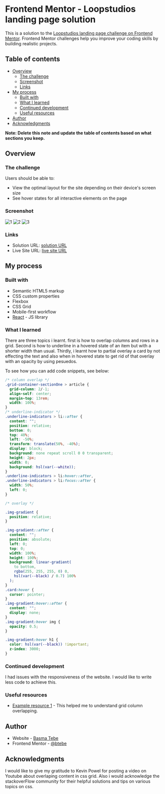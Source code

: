 # Frontend Mentor - Loopstudios landing page solution

This is a solution to the [Loopstudios landing page challenge on Frontend Mentor](https://www.frontendmentor.io/challenges/loopstudios-landing-page-N88J5Onjw). Frontend Mentor challenges help you improve your coding skills by building realistic projects.

## Table of contents

- [Overview](#overview)
  - [The challenge](#the-challenge)
  - [Screenshot](#screenshot)
  - [Links](#links)
- [My process](#my-process)
  - [Built with](#built-with)
  - [What I learned](#what-i-learned)
  - [Continued development](#continued-development)
  - [Useful resources](#useful-resources)
- [Author](#author)
- [Acknowledgments](#acknowledgments)

**Note: Delete this note and update the table of contents based on what sections you keep.**

## Overview

### The challenge

Users should be able to:

- View the optimal layout for the site depending on their device's screen size
- See hover states for all interactive elements on the page

### Screenshot

![1](./src/screenshots/loopstudios_desktop.png)
![2](./src/screenshots/loopstudios_tablet.png)
![3](./src/screenshots/loopstudios_mobile.png)

### Links

- Solution URL: [solution URL](https://github.com/btebe/loopstudios)
- Live Site URL: [live site URL](https://cool-alfajores-1d759e.netlify.app/)

## My process

### Built with

- Semantic HTML5 markup
- CSS custom properties
- Flexbox
- CSS Grid
- Mobile-first workflow
- [React](https://reactjs.org/) - JS library

### What I learned

There are three topics i learnt. first is how to overlap columns and rows in a grid. Second is how to underline in a hovered state of an item but with a shorter width than usual. Thirdly, i learnt how to partial overlay a card by not effecting the text and also when in hovered state to get rid of that overlay with an opacity by using pesuedos.

To see how you can add code snippets, see below:

```css
/* column overlap */
.grid-container-sectionOne > article {
  grid-column: 2/-1;
  align-self: center;
  margin-top: 13rem;
  width: 100%;
}
/* underline-indicator */
.underline-indicators > li::after {
  content: "";
  position: relative;
  bottom: 0;
  top: 40%;
  left: -50%;
  transform: translate(50%, -40%);
  display: block;
  background: none repeat scroll 0 0 transparent;
  height: 2px;
  width: 0;
  background: hsl(var(--white));
}
.underline-indicators > li:hover::after,
.underline-indicators > li:focus::after {
  width: 50%;
  left: 0;
}

/* overlay */

.img-gradient {
  position: relative;
}

.img-gradient::after {
  content: "";
  position: absolute;
  left: 0;
  top: 0;
  width: 100%;
  height: 100%;
  background: linear-gradient(
    to bottom,
    rgba(255, 255, 255, 0) 0,
    hsl(var(--black) / 0.7) 100%
  );
}
.card:hover {
  cursor: pointer;
}
.img-gradient:hover::after {
  content: "";
  display: none;
}
.img-gradient:hover img {
  opacity: 0.5;
}

.img-gradient:hover h1 {
  color: hsl(var(--black)) !important;
  z-index: 3000;
}
```

### Continued development

I had issues with the responsiveness of the website. I would like to write less code to achieve this.

### Useful resources

- [Example resource 1](https://www.youtube.com/watch?v=HFG3BKOqOlE) - This helped me to understand grid column overlapping.

## Author

- Website - [Basma Tebe](https://basma94tebe.wixsite.com/my-site)
- Frontend Mentor - [@btebe](https://www.frontendmentor.io/profile/btebe)

## Acknowledgments

I would like to give my gratitude to Kevin Powel for posting a video on Youtube about overlaping content in css grid. Also i would acknowledge the stackoverFlow community for their helpful solutions and tips on various topics on css.

